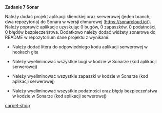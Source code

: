 **Zadanie 7 Sonar**

Należy dodać projekt aplikacji klienckiej oraz serwerowej (jeden branch, dwa repozytoria) do Sonara w wersji chmurowej (https://sonarcloud.io/). Należy poprawić aplikacje uzyskując 0 bugów, 0 zapaszków, 0 podatności, 0 błędów bezpieczeństwa. Dodatkowo należy dodać widżety sonarowe do README w repozytorium dane projektu z wynikami.

- Należy dodać litera do odpowiedniego kodu aplikacji serwerowej w hookach gita

- Należy wyeliminować wszystkie bugi w kodzie w Sonarze (kod aplikacji serwerowej)

- Należy wyeliminować wszystkie zapaszki w kodzie w Sonarze (kod aplikacji serwerowej)

- Należy wyeliminować wszystkie podatności oraz błędy bezpieczeństwa w kodzie w Sonarze (kod aplikacji serwerowej)

[carpet-shop](https://github.com/PiotrStoklosa/carpet-shop-lab5)
